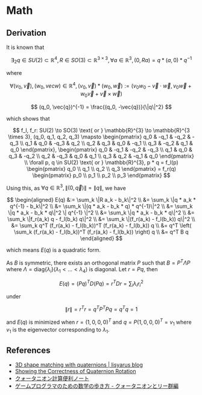 # Math

## Derivation

It is known that

$$
\exists_2 q \in SU(2) \subset \mathbb{R}^4, R \in SO(3) \subset \mathbb{R}^{3 \times 3}, \forall a \in \mathbb{R}^3, (0, R a) = q * (a, 0) * q^{-1}
$$

where

$$
\forall (v_0, \vec{v}), (w_0,vec{w}) \in \mathbb{R}^4, (v_0, \vec{v}) * (w_0, \vec{w}) := (v_0 w_0 - \vec{v} \cdot \vec{w}, v_0 \vec{w} + w_0 \vec{v} + \vec{v} \times \vec{w})
$$

$$
(q_0, \vec{q})^{-1} = \frac{(q_0, -\vec{q})}{\|q\|^2}
$$

which shows that

$$
f_l, f_r: SU(2) \to SO(3) \text{ or } \mathbb{R}^{3} \to \mathbb{R}^{3 \times 3}, (q_0, q_1, q_2, q_3) \mapsto \begin{pmatrix} q_0 & -q_1 & -q_2 & -q_3 \\ q_1 & q_0 & -q_3 & q_2 \\ q_2 & q_3 & q_0 & -q_1 \\ q_3 & -q_2 & q_1 & q_0 \end{pmatrix}, \begin{pmatrix} q_0 & -q_1 & -q_2 & -q_3 \\ q_1 & q_0 & q_3 & -q_2 \\ q_2 & -q_3 & q_0 & q_1 \\ q_3 & q_2 & -q_1 & q_0 \end{pmatrix} \\
\forall p, q \in SU(2) \text{ or } \mathbb{R}^{3}, p * q = f_l(p) \begin{pmatrix} q_0 \\ q_1 \\ q_2 \\ q_3 \end{pmatrix} = f_r(q) \begin{pmatrix} p_0 \\ p_1 \\ p_2 \\ p_3 \end{pmatrix}
$$

Using this, as $\forall q \in \mathbb{R}^3, \|(0, \vec{q})\| = \|q\|$, we have

$$
\begin{aligned}
E(q) &:= \sum_k \|R a_k - b_k\|^2 \\
&= \sum_k \|q * a_k * q^{-1} - b_k\|^2 \\
&= \sum_k \|(q * a_k - b_k * q) * q^{-1}\|^2 \\
&= \sum_k \|q * a_k - b_k * q\|^2 \| q^{-1} \|^2 \\
&= \sum_k \|q * a_k - b_k * q\|^2 \\
&= \sum_k \|f_r(a_k) q - f_l(b_k) q\|^2 \\
&= \sum_k \|(f_r(a_k) - f_l(b_k)) q\|^2 \\
&= \sum_k q^T (f_r(a_k) - f_l(b_k))^T (f_r(a_k) - f_l(b_k)) q \\
&= q^T \left( \sum_k (f_r(a_k) - f_l(b_k))^T (f_r(a_k) - f_l(b_k)) \right) q \\
&= q^T B q
\end{aligned}
$$

which means $E(q)$ is a quadratic form.

As $B$ is symmetric, there exists an orthogonal matrix $P$ such that $B = P^T \Lambda P$ where $\Lambda = \mathrm{diag} \{\lambda_i\} (\lambda_1 < \dots < \lambda_4)$ is diagonal. Let $r = P q$, then

$$
E(q) = (P q)^T D (P q) = r^T D r = \sum_i \lambda_i r_i^2
$$

under

$$
\| r \| = r^T r = q^T P^T P q = q^T q = 1
$$

and $E(q)$ is minimized when $r = (1, 0, 0, 0)^T$ and $q = P (1, 0, 0, 0)^T = v_1$ where $v_1$ is the eigenvector corresponding to $\lambda_1$.

## References

- [3D shape matching with quaternions \| lisyarus blog](https://lisyarus.github.io/blog/posts/3d-shape-matching-with-quaternions.html)
- [Showing the Correctness of Quaternion Rotation](https://erkaman.github.io/posts/quaternion_rotation.html#mjx-eqn-eqquatprod)
- [クォータニオン計算便利ノート](https://www.mesw.co.jp/business/report/pdf/mss_18_07.pdf)
- [ゲームプログラマのための数学の歩き方 - クォータニオンとリー群編](http://www.jp.square-enix.com/tech/library/pdf/CEDEC2021_SQEX_IMI_Quaternion_20210827_public.pdf)
